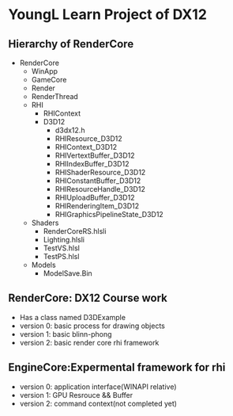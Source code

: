 # YoungL Learn Project of DX12

## Hierarchy of RenderCore

- RenderCore
  - WinApp
  - GameCore
  - Render
  - RenderThread
  - RHI
    - RHIContext
    - D3D12
      - d3dx12.h
      - RHIResource_D3D12
      - RHIContext_D3D12
      - RHIVertextBuffer_D3D12
      - RHIIndexBuffer_D3D12
      - RHIShaderResource_D3D12
      - RHIConstantBuffer_D3D12
      - RHIResourceHandle_D3D12
      - RHIUploadBuffer_D3D12
      - RHIRenderingItem_D3D12
      - RHIGraphicsPipelineState_D3D12
  - Shaders
    - RenderCoreRS.hlsli
    - Lighting.hlsli
    - TestVS.hlsl
    - TestPS.hlsl
  - Models
    - ModelSave.Bin

## RenderCore: DX12 Course work
- Has a class named D3DExample
- version 0: basic process for drawing objects
- version 1: basic blinn-phong
- version 2: basic render core rhi framework


## EngineCore:Expermental framework for rhi
- version 0: application interface(WINAPI relative)
- version 1: GPU Resrouce && Buffer
- version 2: command context(not completed yet)
